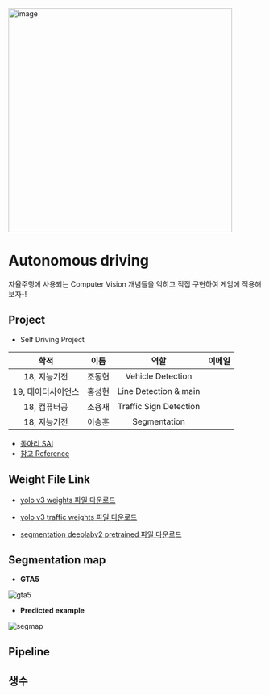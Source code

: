 <img width="444" alt="image" src="https://user-images.githubusercontent.com/41141851/183022018-500167c9-0216-4f8f-a226-cbf42838c675.png">

# Autonomous driving
자율주행에 사용되는 Computer Vision 개념들을 익히고 직접 구현하여 게임에 적용해보자-!

## Project
- Self Driving Project

|       학적       |  이름 | 역할 | 이메일 
|:---------------:|:----:|:---:|:----:|
| 18, 지능기전      | 조동현 |Vehicle Detection|     |
| 19, 데이터사이언스  | 홍성현 |Line Detection & main|     |
| 18, 컴퓨터공      | 조용재 |Traffic Sign Detection|     |
| 18, 지능기전      | 이승훈 |Segmentation|     |


- [동아리 SAI](https://github.com/sju-coml/SAI)
- [참고 Reference](https://github.com/ndrplz/self-driving-car)

## Weight File Link

- [yolo v3 weights 파일 다운로드](https://drive.google.com/file/d/13qCKjV1kQ0k0kKwAPc3p23Gr2_GNnxNT/view?usp=sharing)

- [yolo v3 traffic weights 파일 다운로드](https://drive.google.com/file/d/1FBZa8QbyO_1QM9wgJ5RC6GfhA_PHSYmv/view?usp=sharing) 

- [segmentation deeplabv2 pretrained 파일 다운로드](https://drive.google.com/file/d/1PUNDwLdqMiBKmU9fRRztG6_z87lfV2jI/view?usp=sharing)

## Segmentation map
- **GTA5**

![gta5](https://user-images.githubusercontent.com/81370648/183111884-5f09dff1-40d6-4fb8-8994-1facc99ce60f.png)

- **Predicted example**

![segmap](https://user-images.githubusercontent.com/81370648/183110398-556add8f-0816-4cbb-a712-fde88e23a7e0.png)

## Pipeline

## 생수
